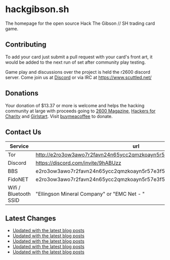 # hackgibson.sh
The homepage for the open source Hack The Gibson // SH trading card game.


## Contributing

To add your card just submit a pull request with your card's front art, it would be added to the next run of set after community play testing.

Game play and discussions over the project is held the r2600 discord server. Come join us at [Discord](https://discord.com/invite/9hABUzz) or via IRC at https://www.scuttled.net/


## Donations

Your donation of $13.37 or more is welcome and helps the hacking community at large with proceeds going to [2600 Magazine](https://2600.com/), [Hackers for Charity](https://hackersforcharity.org) and [Girlstart](https://girlstart.org).  Visit [buymeacoffee](https://www.buymeacoffee.com/hackgibson.sh) to donate.


## Contact Us

Service | url
-|-
Tor | http://e2ro3ow3awo7r2favn24n65ycc2qmzkoayn5r57e3f56nvjwdcgg32ad.onion
Discord | https://discord.com/invite/9hABUzz
BBS | e2ro3ow3awo7r2favn24n65ycc2qmzkoayn5r57e3f56nvjwdcgg32ad.onion:23
FidoNET | e2ro3ow3awo7r2favn24n65ycc2qmzkoayn5r57e3f56nvjwdcgg32ad.onion:24554
Wifi / Bluetooth SSID | "Ellingson Mineral Company" or "EMC Net - <fidonet address>"

## Latest Changes
<!-- BLOG-POST-LIST:START -->
- [Updated with the latest blog posts](https://github.com/DFW2600/hackgibson.sh/commit/4f34085dfa1fb64353ed5e0a273d29c90eb2adc1)
- [Updated with the latest blog posts](https://github.com/DFW2600/hackgibson.sh/commit/3c5ec348d9beec5f6d015bb4682bf9439a7ef618)
- [Updated with the latest blog posts](https://github.com/DFW2600/hackgibson.sh/commit/a0d3c4f93c4bac8437bd6c510a53219e7ec26039)
- [Updated with the latest blog posts](https://github.com/DFW2600/hackgibson.sh/commit/c11771c1c980d964665af2c24eb90a8cb1659c60)
- [Updated with the latest blog posts](https://github.com/DFW2600/hackgibson.sh/commit/c70b39fe7223f77ed6b8c6fbab042275d73572ad)
<!-- BLOG-POST-LIST:END -->
